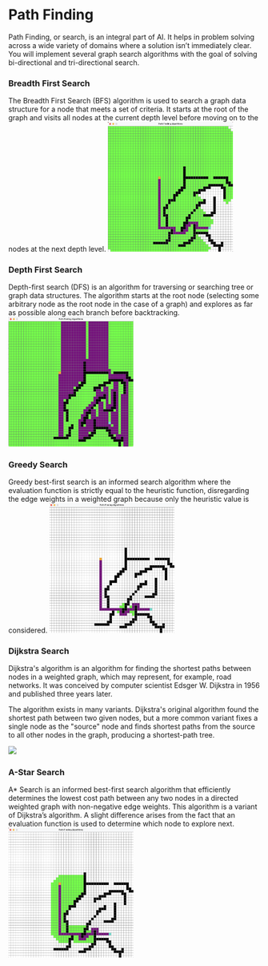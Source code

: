<h1>Path Finding</h1>

Path Finding, or search, is an integral part of AI. It helps in problem solving across a wide variety of domains where a solution isn’t immediately clear. You will implement several graph search algorithms with the goal of solving bi-directional and tri-directional search.


<h3>Breadth First Search</h3>
The Breadth First Search (BFS) algorithm is used to search a graph data structure for a node that meets a set of criteria. It starts at the root of the graph and visits all nodes at the current depth level before moving on to the nodes at the next depth level.

<img src='bfs.png' width='250'>

<h3>Depth First Search</h3>
Depth-first search (DFS) is an algorithm for traversing or searching tree or graph data structures. The algorithm starts at the root node (selecting some arbitrary node as the root node in the case of a graph) and explores as far as possible along each branch before backtracking.

<img src='depth.png' width='250'>

<h3>Greedy Search</h3>
Greedy best-first search is an informed search algorithm where the evaluation function is strictly equal to the heuristic function, disregarding the edge weights in a weighted graph because only the heuristic value is considered.

<img src='greedy.png' width='250'>

<h3>Dijkstra Search</h3>
Dijkstra's algorithm is an algorithm for finding the shortest paths between nodes in a weighted graph, which may represent, for example, road networks. It was conceived by computer scientist Edsger W. Dijkstra in 1956 and published three years later.

The algorithm exists in many variants. Dijkstra's original algorithm found the shortest path between two given nodes, but a more common variant fixes a single node as the "source" node and finds shortest paths from the source to all other nodes in the graph, producing a shortest-path tree.

<img src='Dijkstra.png' width='250'>

<h3>A-Star Search</h3>
A* Search is an informed best-first search algorithm that efficiently determines the lowest cost path between any two nodes in a directed weighted graph with non-negative edge weights. This algorithm is a variant of Dijkstra’s algorithm. A slight difference arises from the fact that an evaluation function is used to determine which node to explore next.

<img src='astar.png' width='250'>
